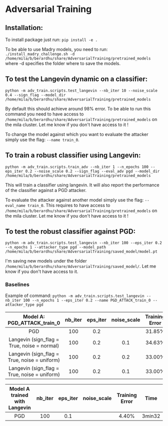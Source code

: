 # Adversarial Training

## Installation:
To install package just run:
`pip install -e .`

To be able to use Madry models, you need to run:
`./install_madry_challenge.sh -d /home/mila/b/berardhu/share/AdversarialTraining/pretrained_models`
where -d specifies the folder where to save the models.


## To test the Langevin dynamic on a classifier:
`python -m adv_train.scripts.test_langevin --nb_iter 10 --noise_scale 0.4 --sign_flag --model_dir /home/mila/b/berardhu/share/AdversarialTraining/pretrained_models`

By default this should achieve around 98% error.
To be able to run this command you need to have access to `/home/mila/b/berardhu/share/AdversarialTraining/pretrained_models` on the mila cluster. Let me know if you don't have access to it !

To change the model against which you want to evaluate the attacker simply use the flag: `--name train_0`.


## To train a robust classifier using Langevin:
`python -m adv_train.scripts.train_adv --nb_iter 1 --n_epochs 100 --eps_iter 0.2 --noise_scale 0.2 --sign_flag --eval_adv pgd --model_dir /home/mila/b/berardhu/share/AdversarialTraining/pretrained_models`

This will train a classifier using langevin. It will also report the performance of the classifier against a PGD attacker.

To evaluate the attacker against another model simply use the flag: `--eval_name train_0`. This requires to have access to `/home/mila/b/berardhu/share/AdversarialTraining/pretrained_models` on the mila cluster. Let me know if you don't have access to it !

## To test the robust classifier against PGD:
`python -m adv_train.scripts.test_langevin --nb_iter 100 --eps_iter 0.2 --n_epochs 1 --attacker_type pgd --model_path /home/mila/b/berardhu/share/AdversarialTraining/saved_model/model.pt`

I'm saving new models under the folder `/home/mila/b/berardhu/share/AdversarialTraining/saved_model/`. Let me know if you don't have access to it.

### Baselines

Example of command: `python -m adv_train.scripts.test_langevin --nb_iter 100 --n_epochs 1 --eps_iter 0.2 --name PGD_ATTACK_train_0 --attacker_type pgd`

|   Model A: PGD_ATTACK_train_0                | nb_iter | eps_iter | noise_scale | Training Error | Time   |
|:--------------------------------------------:|:-------:|:--------:|:-----------:|:--------------:|:------:|
| PGD                                          | 100     | 0.2      |             | 31.85%         | 3min32 |
| Langevin (sign_flag = True, noise = normal)  | 100     | 0.2      | 0.1         | 34.63%         | 3min27 |
| Langevin (sign_flag = True, noise = uniform) | 100     | 0.2      | 0.2         | 33.00%         | 3min27 |
| Langevin (sign_flag = True, noise = uniform) | 100     | 0.2      | 0.1         | 33.00%         | 3min27 |


|   Model A trained with Langevin              | nb_iter | eps_iter | noise_scale | Training Error | Time   |
|:--------------------------------------------:|:-------:|:--------:|:-----------:|:--------------:|:------:|
| PGD                                          | 100     | 0.1      |             | 4.40%          | 3min32 |

